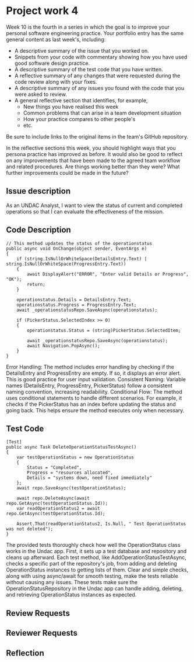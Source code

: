 # Project work 4

Week 10 is the fourth in a series in which the goal is to improve your 
personal software engineering practice. Your portfolio entry has the same general content
as last week's, including:

* A descriptive summary of the issue that you worked on.
* Snippets from your code with commentary showing how you have used good software design 
  practice.
* A descriptive summary of the test code that you have written.
* A reflective summary of any changes that were requested during the code review along 
  with your fixes.
* A descriptive summary of any issues you found with the code that you were asked to review.
* A general reflective section that identifies, for example,
  * New things you have realised this week
  * Common problems that can arise in a team development situation
  * How your practice compares to other people's
  * etc.

Be sure to include links to the original items in the team's GitHub repository.

In the reflective sections this week, you should highlight ways that you persona practice
has improved as before. It would also be good to reflect on any improvements that have
been made to the agreed team workflow and related procedures. Are things working
better than they were? What further improvements could be made in the future?


## Issue description
As an UNDAC Analyst, I want to view the status of current and completed operations so that I can evaluate the effectiveness of the mission.

## Code Description
```
// This method updates the status of the operationstatus
public async void OnChange(object sender, EventArgs e)
{
    if (string.IsNullOrWhiteSpace(DetailsEntry.Text) | string.IsNullOrWhiteSpace(ProgressEntry.Text))
    {
        await DisplayAlert("ERROR", "Enter valid Details or Progress", "OK");
        return;
    }

    operationstatus.Details = DetailsEntry.Text;
    operationstatus.Progress = ProgressEntry.Text;
    await _operationstatusRepo.SaveAsync(operationstatus);

    if (PickerStatus.SelectedIndex >= 0)
    {
        operationstatus.Status = (string)PickerStatus.SelectedItem;

        await _operationstatusRepo.SaveAsync(operationstatus);
        await Navigation.PopAsync();
    }
}
```

Error Handling: The method includes error handling by checking if the DetailsEntry and ProgressEntry are empty. If so, it displays an error alert. This is good practice for user input validation.
Consistent Naming: Variable names (DetailsEntry, ProgressEntry, PickerStatus) follow a consistent naming convention, increasing readabiliity.
Conditional Flow: The method uses conditional statements to handle different scenarios. For example, it checks if the PickerStatus has an index before updating the status and going back. This helps ensure the method executes only when necessary.

## Test Code
```
[Test]
public async Task DeleteOperationStatusTestAsync()
{
    var testOperationStatus = new OperationStatus
    {
        Status = "Completed",
        Progress = "resources allocated",
        Details = "systems down, need fixed immediately"
    };
    await repo.SaveAsync(testOperationStatus);

    await repo.DeleteAsync(await repo.GetAsync(testOperationStatus.Id));
    var readOperationStatus2 = await repo.GetAsync(testOperationStatus.Id);

    Assert.That(readOperationStatus2, Is.Null, " Test OperationStatus was not deleted");
}
```

The provided tests thoroughly check how well the OperationStatus class works in the Undac app. First, it sets up a test database and repository and cleans up afterward. Each test method, like AddOperationStatusTestAsync, checks a specific part of the repository's job, from adding and deleting OperationStatus instances to getting lists of them. Clear and simple checks, along with using async/await for smooth testing, make the tests reliable without causing any issues. These tests make sure the OperationStatusRepository in the Undac app can handle adding, deleting, and retrieving OperationStatus instances as expected.

## Review Requests

## Reviewer Requests

## Reflection
